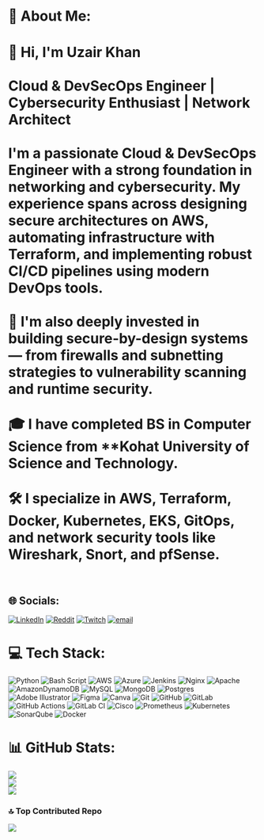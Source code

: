 # 💫 About Me:
# 👋 Hi, I'm Uzair Khan<br><br>Cloud & DevSecOps Engineer | Cybersecurity Enthusiast | Network Architect<br><br>I'm a passionate Cloud & DevSecOps Engineer with a strong foundation in networking and cybersecurity. My experience spans across designing secure architectures on AWS, automating infrastructure with Terraform, and implementing robust CI/CD pipelines using modern DevOps tools.<br><br>🔐 I'm also deeply invested in building secure-by-design systems — from firewalls and subnetting strategies to vulnerability scanning and runtime security.<br><br>🎓 I have completed **BS in Computer Science** from **Kohat University of Science and Technology.<br><br>🛠 I specialize in **AWS**, **Terraform**, **Docker**, **Kubernetes**, **EKS**, **GitOps**, and **network security tools** like **Wireshark**, **Snort**, and **pfSense**.<br><br>


## 🌐 Socials:
[![LinkedIn](https://img.shields.io/badge/LinkedIn-%230077B5.svg?logo=linkedin&logoColor=white)](https://linkedin.com/in/iam-uzairkhan) [![Reddit](https://img.shields.io/badge/Reddit-%23FF4500.svg?logo=Reddit&logoColor=white)](https://reddit.com/user/FantumUxheri) [![Twitch](https://img.shields.io/badge/Twitch-%239146FF.svg?logo=Twitch&logoColor=white)](https://twitch.tv/thefantumgamer) [![email](https://img.shields.io/badge/Email-D14836?logo=gmail&logoColor=white)](mailto:uzairikhan2k2@gmail.com) 

# 💻 Tech Stack:
![Python](https://img.shields.io/badge/python-3670A0?style=for-the-badge&logo=python&logoColor=ffdd54) ![Bash Script](https://img.shields.io/badge/bash_script-%23121011.svg?style=for-the-badge&logo=gnu-bash&logoColor=white) ![AWS](https://img.shields.io/badge/AWS-%23FF9900.svg?style=for-the-badge&logo=amazon-aws&logoColor=white) ![Azure](https://img.shields.io/badge/azure-%230072C6.svg?style=for-the-badge&logo=microsoftazure&logoColor=white) ![Jenkins](https://img.shields.io/badge/jenkins-%232C5263.svg?style=for-the-badge&logo=jenkins&logoColor=white) ![Nginx](https://img.shields.io/badge/nginx-%23009639.svg?style=for-the-badge&logo=nginx&logoColor=white) ![Apache](https://img.shields.io/badge/apache-%23D42029.svg?style=for-the-badge&logo=apache&logoColor=white) ![AmazonDynamoDB](https://img.shields.io/badge/Amazon%20DynamoDB-4053D6?style=for-the-badge&logo=Amazon%20DynamoDB&logoColor=white) ![MySQL](https://img.shields.io/badge/mysql-4479A1.svg?style=for-the-badge&logo=mysql&logoColor=white) ![MongoDB](https://img.shields.io/badge/MongoDB-%234ea94b.svg?style=for-the-badge&logo=mongodb&logoColor=white) ![Postgres](https://img.shields.io/badge/postgres-%23316192.svg?style=for-the-badge&logo=postgresql&logoColor=white) ![Adobe Illustrator](https://img.shields.io/badge/adobe%20illustrator-%23FF9A00.svg?style=for-the-badge&logo=adobe%20illustrator&logoColor=white) ![Figma](https://img.shields.io/badge/figma-%23F24E1E.svg?style=for-the-badge&logo=figma&logoColor=white) ![Canva](https://img.shields.io/badge/Canva-%2300C4CC.svg?style=for-the-badge&logo=Canva&logoColor=white) ![Git](https://img.shields.io/badge/git-%23F05033.svg?style=for-the-badge&logo=git&logoColor=white) ![GitHub](https://img.shields.io/badge/github-%23121011.svg?style=for-the-badge&logo=github&logoColor=white) ![GitLab](https://img.shields.io/badge/gitlab-%23181717.svg?style=for-the-badge&logo=gitlab&logoColor=white) ![GitHub Actions](https://img.shields.io/badge/github%20actions-%232671E5.svg?style=for-the-badge&logo=githubactions&logoColor=white) ![GitLab CI](https://img.shields.io/badge/gitlab%20CI-%23181717.svg?style=for-the-badge&logo=gitlab&logoColor=white) ![Cisco](https://img.shields.io/badge/cisco-%23049fd9.svg?style=for-the-badge&logo=cisco&logoColor=black) ![Prometheus](https://img.shields.io/badge/Prometheus-E6522C?style=for-the-badge&logo=Prometheus&logoColor=white) ![Kubernetes](https://img.shields.io/badge/kubernetes-%23326ce5.svg?style=for-the-badge&logo=kubernetes&logoColor=white) ![SonarQube](https://img.shields.io/badge/SonarQube-black?style=for-the-badge&logo=sonarqube&logoColor=4E9BCD) ![Docker](https://img.shields.io/badge/docker-%230db7ed.svg?style=for-the-badge&logo=docker&logoColor=white)
# 📊 GitHub Stats:
![](https://github-readme-stats.vercel.app/api?username=UXHERI&theme=dark&hide_border=false&include_all_commits=false&count_private=false)<br/>
![](https://nirzak-streak-stats.vercel.app/?user=UXHERI&theme=dark&hide_border=false)<br/>
![](https://github-readme-stats.vercel.app/api/top-langs/?username=UXHERI&theme=dark&hide_border=false&include_all_commits=false&count_private=false&layout=compact)

### 🔝 Top Contributed Repo
![](https://github-contributor-stats.vercel.app/api?username=UXHERI&limit=5&theme=dark&combine_all_yearly_contributions=true)

<!-- Proudly created with GPRM ( https://gprm.itsvg.in ) -->
